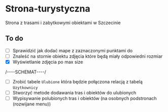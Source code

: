 # Strona-turystyczna
Strona z trasami i zabytkowymi obiektami w Szczecinie

## To do
- [ ] Sprawidzić jak dodać mape z zaznaczonymi punktami do 
- [ ] Znaleść na stornie obiektu zdjęcia które będą miały odpowiedni rozmiar
- [x] Wyświetlanie zdjęcia po max size

/----SCHEMAT----/
- [ ] Zrobić tabele `Ulubione` która będzie połączona relacją z tabelą `Uzytkownicy`
- [ ] Stworzyć metode dodawania tras i obiektów do ulubionych
- [ ] Wypisywanie polubionych tras i obiektów (na osobnych podstronach (rozwijane menu))
